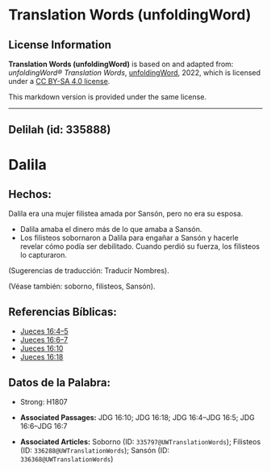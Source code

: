# Translation Words (unfoldingWord)

## License Information

**Translation Words (unfoldingWord)** is based on and adapted from: _unfoldingWord® Translation Words_, [unfoldingWord](https://unfoldingword.org/utw), 2022, which is licensed under a [CC BY-SA 4.0 license](https://creativecommons.org/licenses/by-sa/4.0/legalcode.en).

This markdown version is provided under the same license.



--------------------------------

## Delilah (id: 335888)

Dalila
======

Hechos:
-------

Dalila era una mujer filistea amada por Sansón, pero no era su esposa.

* Dalila amaba el dinero más de lo que amaba a Sansón.
* Los filisteos sobornaron a Dalila para engañar a Sansón y hacerle revelar cómo podía ser debilitado. Cuando perdió su fuerza, los filisteos lo capturaron.

(Sugerencias de traducción: Traducir Nombres).

(Véase también: soborno, filisteos, Sansón).

Referencias Bíblicas:
---------------------

* [Jueces 16:4–5](https://ref.ly/Judg16:4-Judg16:5)
* [Jueces 16:6–7](https://ref.ly/Judg16:6-Judg16:7)
* [Jueces 16:10](https://ref.ly/Judg16:10)
* [Jueces 16:18](https://ref.ly/Judg16:18)

Datos de la Palabra:
--------------------

* Strong: H1807

* **Associated Passages:** JDG 16:10; JDG 16:18; JDG 16:4–JDG 16:5; JDG 16:6–JDG 16:7
* **Associated Articles:** Soborno (ID: `335797@UWTranslationWords`); Filisteos (ID: `336288@UWTranslationWords`); Sansón (ID: `336368@UWTranslationWords`)

